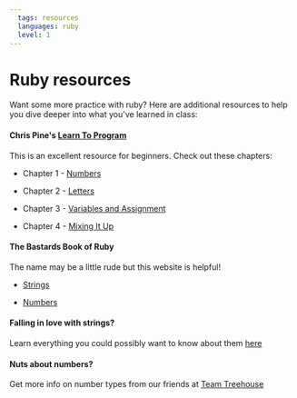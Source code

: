 ```yaml
---
  tags: resources
  languages: ruby
  level: 1
---
```


# Ruby resources

Want some more practice with ruby? Here are additional resources to help you dive deeper into what you've learned in class:

#### Chris Pine's [Learn To Program](https://pine.fm/LearnToProgram/) 

This is an excellent resource for beginners. Check out these chapters: 

* Chapter 1 - [Numbers](https://pine.fm/LearnToProgram/?Chapter=01)

* Chapter 2 - [Letters](https://pine.fm/LearnToProgram/?Chapter=02)

* Chapter 3 - [Variables and Assignment](https://pine.fm/LearnToProgram/?Chapter=03)

* Chapter 4 - [Mixing It Up](https://pine.fm/LearnToProgram/?Chapter=04)

#### The Bastards Book of Ruby

The name may be a little rude but this website is helpful! 

* [Strings](http://ruby.bastardsbook.com/chapters/strings/)

* [Numbers](http://ruby.bastardsbook.com/chapters/numbers/)

#### Falling in love with strings? 

Learn everything you could possibly want to know about them [here](http://www.eriktrautman.com/posts/ruby-explained-strings)

#### Nuts about numbers?

Get more info on number types from our friends at [Team Treehouse](http://teamtreehouse.com/library/ruby-foundations/numbers/creating-numbers)
